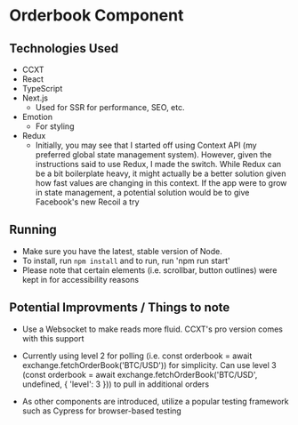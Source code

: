 # Orderbook Component

## Technologies Used

- CCXT
- React
- TypeScript
- Next.js
  - Used for SSR for performance, SEO, etc.
- Emotion
  - For styling
- Redux
  - Initially, you may see that I started off using Context API (my preferred global state management system). However, given the instructions said to use Redux, I made the switch. While Redux can be a bit boilerplate heavy, it might actually be a better solution given how fast values are changing in this context. If the app were to grow in state management, a potential solution would be to give Facebook's new Recoil a try

## Running

- Make sure you have the latest, stable version of Node.
- To install, run `npm install` and to run, run 'npm run start'
- Please note that certain elements (i.e. scrollbar, button outlines) were kept in for accessibility reasons

## Potential Improvments / Things to note

- Use a Websocket to make reads more fluid. CCXT's pro version comes with this support

- Currently using level 2 for polling (i.e. const orderbook = await exchange.fetchOrderBook('BTC/USD')) for simplicity. Can use level 3 (const orderbook = await exchange.fetchOrderBook('BTC/USD', undefined, { 'level': 3 })) to pull in additional orders

- As other components are introduced, utilize a popular testing framework such as Cypress for browser-based testing
